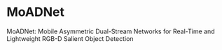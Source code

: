 # MoADNet
MoADNet: Mobile Asymmetric Dual-Stream Networks for Real-Time and Lightweight RGB-D Salient Object Detection
